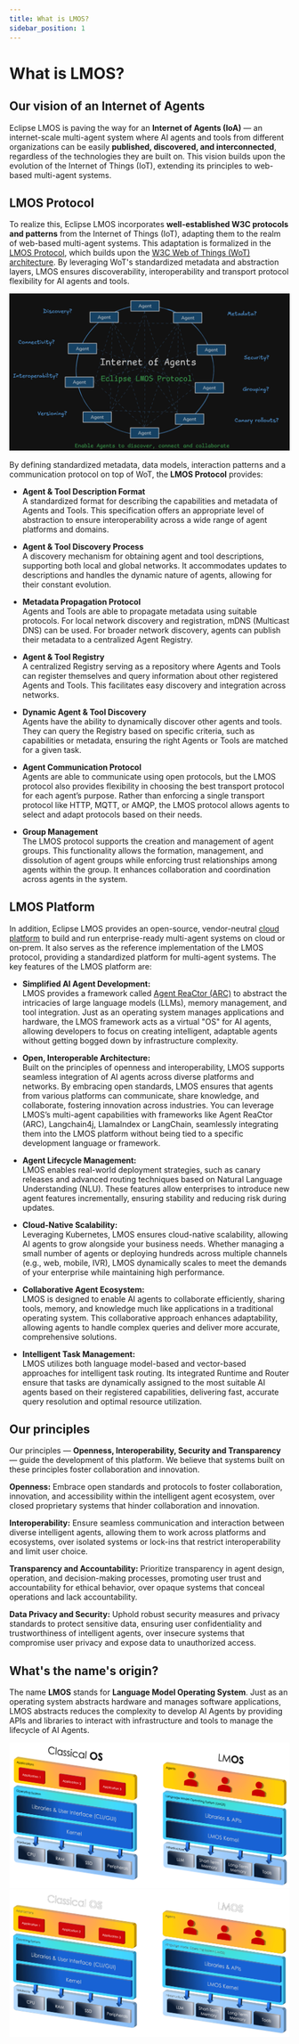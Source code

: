 ```yaml
---
title: What is LMOS?
sidebar_position: 1
---
```


# What is LMOS?

## Our vision of an Internet of Agents

Eclipse LMOS is paving the way for an **Internet of Agents (IoA)** — an internet-scale multi-agent system where AI agents and tools from different organizations can be easily **published, discovered, and interconnected**, regardless of the technologies they are built on. This vision builds upon the evolution of the Internet of Things (IoT), extending its principles to web-based multi-agent systems. 

## LMOS Protocol

To realize this, Eclipse LMOS incorporates **well-established W3C protocols and patterns** from the Internet of Things (IoT), adapting them to the realm of web-based multi-agent systems. This adaptation is formalized in the [LMOS Protocol](/lmos/docs/lmos_protocol/introduction), which builds upon the [W3C Web of Things (WoT) architecture](https://www.w3.org/TR/wot-architecture11/). By leveraging WoT's standardized metadata and abstraction layers, LMOS ensures discoverability, interoperability and transport protocol flexibility for AI agents and tools. 

![Internet of Agents](/img/internet_of_agents_intro.png)

By defining standardized metadata, data models, interaction patterns and a communication protocol on top of WoT, the **LMOS Protocol** provides:

- **Agent & Tool Description Format**  
   A standardized format for describing the capabilities and metadata of Agents and Tools. This specification offers an appropriate level of abstraction to ensure interoperability across a wide range of agent platforms and domains.

- **Agent & Tool Discovery Process**  
   A discovery mechanism for obtaining agent and tool descriptions, supporting both local and global networks. It accommodates updates to descriptions and handles the dynamic nature of agents, allowing for their constant evolution.

- **Metadata Propagation Protocol**  
   Agents and Tools are able to propagate metadata using suitable protocols. For local network discovery and registration, mDNS (Multicast DNS) can be used. For broader network discovery, agents can publish their metadata to a centralized Agent Registry.

- **Agent & Tool Registry**  
   A centralized Registry serving as a repository where Agents and Tools can register themselves and query information about other registered Agents and Tools. This  facilitates easy discovery and integration across networks.

- **Dynamic Agent & Tool Discovery**  
   Agents have the ability to dynamically discover other agents and tools. They can query the Registry based on specific criteria, such as capabilities or metadata, ensuring the right Agents or Tools are matched for a given task.

- **Agent Communication Protocol**  
   Agents are able to communicate using open protocols, but the LMOS protocol also provides flexibility in choosing the best transport protocol for each agent’s purpose. Rather than enforcing a single transport protocol like HTTP, MQTT, or AMQP, the LMOS protocol allows agents to select and adapt protocols based on their needs.

- **Group Management**  
   The LMOS protocol supports the creation and management of agent groups. This functionality allows the formation, management, and dissolution of agent groups while enforcing trust relationships among agents within the group. It enhances collaboration and coordination across agents in the system.


## LMOS Platform

In addition, Eclipse LMOS provides an open-source, vendor-neutral [cloud platform](/lmos/docs/lmos_platform/overview) to build and run enterprise-ready multi-agent systems on cloud or on-prem. It also serves as the reference implementation of the LMOS protocol, providing a standardized platform for multi-agent systems.
The key features of the LMOS platform are:

- **Simplified AI Agent Development:**  
   LMOS provides a framework called [Agent ReaCtor (ARC)](/lmos/docs/arc/index) to abstract the intricacies of large language models (LLMs), memory management, and tool integration. Just as an operating system manages applications and hardware, the LMOS framework acts as a virtual "OS" for AI agents, allowing developers to focus on creating intelligent, adaptable agents without getting bogged down by infrastructure complexity.

- **Open, Interoperable Architecture:**  
   Built on the principles of openness and interoperability, LMOS supports seamless integration of AI agents across diverse platforms and networks. By embracing open standards, LMOS ensures that agents from various platforms can communicate, share knowledge, and collaborate, fostering innovation across industries. You can leverage LMOS’s multi-agent capabilities with frameworks like Agent ReaCtor (ARC), Langchain4j, LlamaIndex or LangChain, seamlessly integrating them into the LMOS platform without being tied to a specific development language or framework. 

- **Agent Lifecycle Management:**  
   LMOS enables real-world deployment strategies, such as canary releases and advanced routing techniques based on Natural Language Understanding (NLU). These features allow enterprises to introduce new agent features incrementally, ensuring stability and reducing risk during updates.

- **Cloud-Native Scalability:**  
   Leveraging Kubernetes, LMOS ensures cloud-native scalability, allowing AI agents to grow alongside your business needs. Whether managing a small number of agents or deploying hundreds across multiple channels (e.g., web, mobile, IVR), LMOS dynamically scales to meet the demands of your enterprise while maintaining high performance.

- **Collaborative Agent Ecosystem:**  
   LMOS is designed to enable AI agents to collaborate efficiently, sharing tools, memory, and knowledge much like applications in a traditional operating system. This collaborative approach enhances adaptability, allowing agents to handle complex queries and deliver more accurate, comprehensive solutions.

- **Intelligent Task Management:**  
   LMOS utilizes both language model-based and vector-based approaches for intelligent task routing. Its integrated Runtime and Router ensure that tasks are dynamically assigned to the most suitable AI agents based on their registered capabilities, delivering fast, accurate query resolution and optimal resource utilization.

## Our principles

Our principles — **Openness, Interoperability, Security and Transparency** — guide the development of this platform. We believe that systems built on these principles foster collaboration and innovation.

**Openness:** Embrace open standards and protocols to foster collaboration, innovation, and accessibility within the intelligent agent ecosystem, over closed proprietary systems that hinder collaboration and innovation.

**Interoperability:** Ensure seamless communication and interaction between diverse intelligent agents, allowing them to work across platforms and ecosystems, over isolated systems or lock-ins that restrict interoperability and limit user choice.

**Transparency and Accountability:** Prioritize transparency in agent design, operation, and decision-making processes, promoting user trust and accountability for ethical behavior, over opaque systems that conceal operations and lack accountability.

**Data Privacy and Security:** Uphold robust security measures and privacy standards to protect sensitive data, ensuring user confidentiality and trustworthiness of intelligent agents, over insecure systems that compromise user privacy and expose data to unauthorized access.

## What's the name's origin?

The name **LMOS** stands for **Language Model Operating System**. Just as an operating system abstracts hardware and manages software applications, LMOS abstracts reduces the complexity to develop AI Agents by providing APIs and libraries to interact with infrastructure and tools to manage the lifecycle of AI Agents. 

![Operating System Analogy](/img//os-analogy-light.png#light-mode-only)
![Operating System Analogy](/img/os-analogy-dark.png#dark-mode-only)
